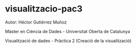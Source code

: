 # visualitzacio-pac3
Autor: Héctor Gutiérrez Muñoz

Màster en Ciència de Dades - Universitat Oberta de Catalunya

Visualització de dades - Pràctica 2 (Creació de la visualització) 
